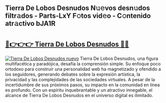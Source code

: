 ## Tierra De Lobos Desnudos N𝚞𝚎vos desn𝚞dos filtr𝚊dos - Parts-LxY F𝚘tos vid𝚎o - C𝚘ntenido atr𝚊ctivo bJA1R

# <h2><a href="http://mb61yzw.tromn.icu/?c=Tierra+De+Lobos+Desnudos">🔗👉👉👉 Tierra De Lobos Desnudos 🔗🔗</a></h2>

[![Tierra De Lobos Desnudos nuevo](https://i.imgur.com/pEAQMta.gif)](http://mb61yzw.tromn.icu/?c=Tierra+De+Lobos+Desnudos)
Tierra De Lobos Desnudos, una figura multifacética y paradójica, desafía la comprensión simple. Su enfoque poco ortodoxo para construir una personalidad web ha magnetizado y ofendido a los seguidores, generando debates sobre la expresión artística, la privacidad y las complejidades de las sociedades virtuales. A pesar de la incertidumbre de sus próximos pasos, su impacto en la comunidad en línea es profundo. Con un espíritu inquebrantable y un atractivo innegable, el alcance de Tierra De Lobos Desnudos en el universo digital es ilimitado.
